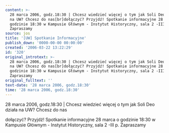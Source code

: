 ```yaml
---
content: >-
  28 marca 2006, godz.18:30 | Chcesz wiedzieć więcej o tym jak Soli Deo działa
  na UW? Chcesz do nas[br]dołączyć? Przyjdź! Spotkanie informacyjne 28 marca o
  godzinie 18:30 w Kampusie Głównym - Instytut Historyczny, sala 2 -III p.
  Zapraszamy
source: jos
title: '[UW] Spotkanie Informacyjne'
publish_down: '0000-00-00 00:00:00'
created: '2006-03-22 13:22:29'
id: '320'
original_introtext: >-
  28 marca 2006, godz.18:30 | Chcesz wiedzieć więcej o tym jak Soli Deo działa
  na UW? Chcesz do nas[br]dołączyć? Przyjdź! Spotkanie informacyjne 28 marca o
  godzinie 18:30 w Kampusie Głównym - Instytut Historyczny, sala 2 -III p.
  Zapraszamy
original_fulltext: ''
text-date: '28 marca 2006, godz.18:30'
time: '28 marca 2006, godz.18:30'
---
```

28 marca 2006, godz.18:30 | Chcesz wiedzieć więcej o tym jak Soli Deo działa na UW? Chcesz do nas

dołączyć? Przyjdź! Spotkanie informacyjne 28 marca o godzinie 18:30 w Kampusie Głównym - Instytut Historyczny, sala 2 -III p. Zapraszamy

<!--{{json:{"created_date":"2006-03-22 13:22:29","publish_down":"0000-00-00 00:00:00","id":"320"}}}-->